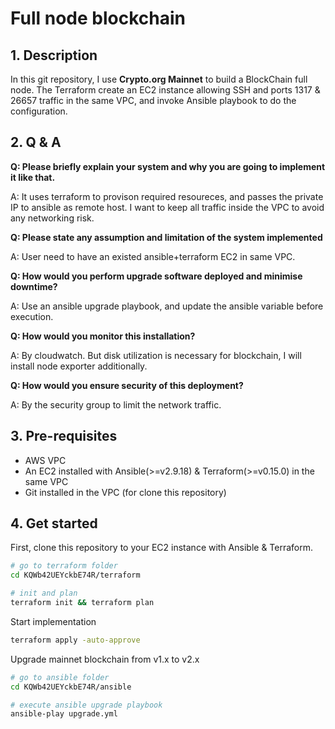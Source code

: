# Full node blockchain

## 1. Description
In this git repository, I use **Crypto.org Mainnet** to build a BlockChain full node. The Terraform create an EC2 instance allowing SSH and ports 1317 & 26657 traffic in the same VPC, and invoke Ansible playbook to do the configuration.

## 2. Q & A
**Q: Please briefly explain your system and why you are going to implement it like that.**

A: It uses terraform to provison required resoureces, and passes the private IP to ansible as remote host. I want to keep all traffic inside the VPC to avoid any networking risk.


**Q: Please state any assumption and limitation of the system implemented**

A: User need to have an existed ansible+terraform EC2 in same VPC.


**Q: How would you perform upgrade software deployed and minimise downtime?**

A: Use an ansible upgrade playbook, and update the ansible variable before execution.


**Q: How would you monitor this installation?**

A: By cloudwatch. But disk utilization is necessary for blockchain, I will install node exporter additionally.


**Q: How would you ensure security of this deployment?**

A: By the security group to limit the network traffic.


## 3. Pre-requisites
- AWS VPC 
- An EC2 installed with Ansible(>=v2.9.18) & Terraform(>=v0.15.0) in the same VPC
- Git installed in the VPC (for clone this repository)

## 4. Get started

First, clone this repository to your EC2 instance with Ansible & Terraform.

```bash
# go to terraform folder
cd KQWb42UEYckbE74R/terraform
```

```bash
# init and plan
terraform init && terraform plan
```

Start implementation
```bash
terraform apply -auto-approve
```
Upgrade mainnet blockchain from v1.x to v2.x
```bash
# go to ansible folder
cd KQWb42UEYckbE74R/ansible
```

```bash
# execute ansible upgrade playbook
ansible-play upgrade.yml
```


